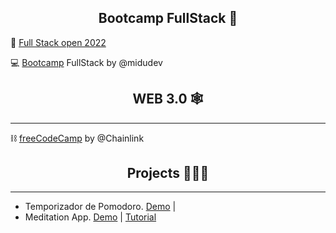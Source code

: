<h2 align="center"> Bootcamp FullStack </b> 💛</h2>

🚀 [Full Stack open 2022](https://fullstackopen.com/es/) 

💻 [Bootcamp](https://www.youtube.com/playlist?list=PLV8x_i1fqBw0Kn_fBIZTa3wS_VZAqddX7) FullStack by @midudev

<h2 align="center"> WEB 3.0 </b>🕸</h2>

--- 
⛓ [freeCodeCamp](https://www.youtube.com/playlist?list=PLVP9aGDn-X0QRGpzjx3av5lDH6msuAeyU) by @Chainlink

<h2 align="center"> Projects </b>👨🏻‍🚀</h2>

--- 
- Temporizador de Pomodoro. [Demo]() | 
- Meditation App. [Demo]() | [Tutorial](https://www.youtube.com/watch?v=oMBXdZzYqEk)
